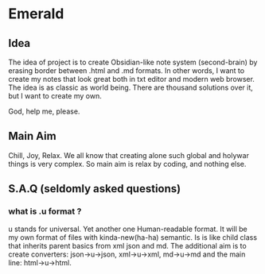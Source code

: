 # Emerald


## Idea
The idea of project is to create Obsidian-like note system (second-brain) by erasing border between .html and .md formats.
In other words, I want to create my notes that look great both in txt editor and modern web browser.
The idea is as classic as world being. There are thousand solutions over it, but I want to create my own. 

God, help me, please.

## Main Aim
Chill, Joy, Relax. We all know that creating alone such global and holywar things is very complex. So main aim is relax by coding, and nothing else.

## S.A.Q (seldomly asked questions)

### what is .u format ? 

u stands for universal. Yet another one Human-readable format. It will be my own format of files with kinda-new(ha-ha) semantic. Is is like child class that inherits parent basics from xml json and md.
The additional aim is to create converters: json->u->json, xml->u->xml, md->u->md and the main line: html->u->html.
